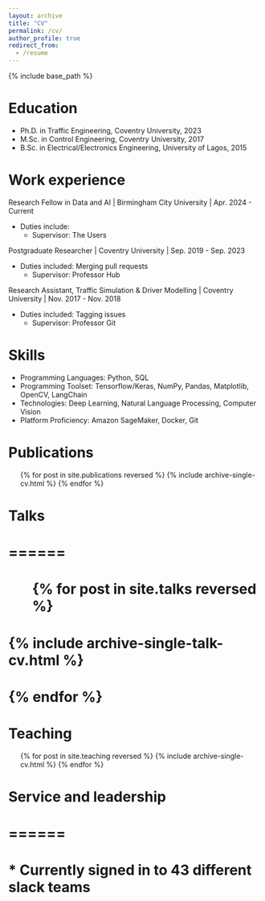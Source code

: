 ```yaml
---
layout: archive
title: "CV"
permalink: /cv/
author_profile: true
redirect_from:
  - /resume
---
```


{% include base_path %}

Education
======
* Ph.D. in Traffic Engineering, Coventry University, 2023
* M.Sc. in Control Engineering, Coventry University, 2017
* B.Sc. in Electrical/Electronics Engineering, University of Lagos, 2015

Work experience
======
Research Fellow in Data and AI | Birmingham City University | Apr. 2024 - Current
  * Duties include: 
    * Supervisor: The Users

Postgraduate Researcher | Coventry University | Sep. 2019 - Sep. 2023
  * Duties included: Merging pull requests
    * Supervisor: Professor Hub

Research Assistant, Traffic Simulation & Driver Modelling | Coventry University | Nov. 2017 - Nov. 2018
  * Duties included: Tagging issues
    * Supervisor: Professor Git
  
Skills
======
* Programming Languages: Python, SQL
* Programming Toolset: Tensorflow/Keras, NumPy, Pandas, Matplotlib, OpenCV, LangChain
* Technologies: Deep Learning, Natural Language Processing, Computer Vision 
* Platform Proficiency: Amazon SageMaker, Docker, Git

Publications
======
  <ul>{% for post in site.publications reversed %}
    {% include archive-single-cv.html %}
  {% endfor %}</ul>
  
# Talks
# ======
#  <ul>{% for post in site.talks reversed %}
#    {% include archive-single-talk-cv.html  %}
#  {% endfor %}</ul>
  
Teaching
======
  <ul>{% for post in site.teaching reversed %}
    {% include archive-single-cv.html %}
  {% endfor %}</ul>
  
# Service and leadership
# ======
# * Currently signed in to 43 different slack teams
